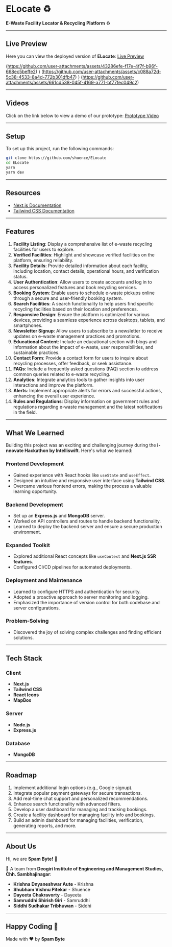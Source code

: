 # ELocate ♻️

**E-Waste Facility Locator & Recycling Platform** ♻️

---

## Live Preview
Here you can view the deployed version of **ELocate**: [Live Preview](#)

(https://github.com/user-attachments/assets/43286efe-f17e-4f7f-b96f-668ec5beffe2)
)
(https://github.com/user-attachments/assets/c088a72d-5c38-4533-8a4d-772b301dfb47)
)
(https://github.com/user-attachments/assets/661cd538-045f-4169-a771-bf77fec049c2)


---

## Videos
Click on the link below to view a demo of our prototype: [Prototype Video](#)

---

## Setup
To set up this project, run the following commands:

```bash
git clone https://github.com/shuence/ELocate
cd ELocate
yarn
yarn dev
```

---

## Resources
- [Next.js Documentation](https://nextjs.org/docs)
- [Tailwind CSS Documentation](https://tailwindcss.com/docs)

---

## Features

1. **Facility Listing**: Display a comprehensive list of e-waste recycling facilities for users to explore.
2. **Verified Facilities**: Highlight and showcase verified facilities on the platform, ensuring reliability.
3. **Facility Details**: Provide detailed information about each facility, including location, contact details, operational hours, and verification status.
4. **User Authentication**: Allow users to create accounts and log in to access personalized features and book recycling services.
5. **Booking System**: Enable users to schedule e-waste pickups online through a secure and user-friendly booking system.
6. **Search Facilities**: A search functionality to help users find specific recycling facilities based on their location and preferences.
7. **Responsive Design**: Ensure the platform is optimized for various devices, providing a seamless experience across desktops, tablets, and smartphones.
8. **Newsletter Signup**: Allow users to subscribe to a newsletter to receive updates on e-waste management practices and promotions.
9. **Educational Content**: Include an educational section with blogs and information about the impact of e-waste, user responsibilities, and sustainable practices.
10. **Contact Form**: Provide a contact form for users to inquire about recycling processes, offer feedback, or seek assistance.
11. **FAQs**: Include a frequently asked questions (FAQ) section to address common queries related to e-waste recycling.
12. **Analytics**: Integrate analytics tools to gather insights into user interactions and improve the platform.
13. **Alerts**: Implement appropriate alerts for errors and successful actions, enhancing the overall user experience.
14. **Rules and Regulations**: Display information on government rules and regulations regarding e-waste management and the latest notifications in the field.

---

## What We Learned

Building this project was an exciting and challenging journey during the **i-nnovate Hackathon by Intelliswift**. Here's what we learned:

### Frontend Development
- Gained experience with React hooks like `useState` and `useEffect`.
- Designed an intuitive and responsive user interface using **Tailwind CSS**.
- Overcame various frontend errors, making the process a valuable learning opportunity.

### Backend Development
- Set up an **Express.js** and **MongoDB** server.
- Worked on API controllers and routes to handle backend functionality.
- Learned to deploy the backend server and ensure a secure production environment.

### Expanded Toolkit
- Explored additional React concepts like `useContext` and **Next.js SSR features**.
- Configured CI/CD pipelines for automated deployments.

### Deployment and Maintenance
- Learned to configure HTTPS and authentication for security.
- Adopted a proactive approach to server monitoring and logging.
- Emphasized the importance of version control for both codebase and server configurations.

### Problem-Solving
- Discovered the joy of solving complex challenges and finding efficient solutions.

---

## Tech Stack

### Client
- **Next.js**
- **Tailwind CSS**
- **React Icons**
- **MapBox**

### Server
- **Node.js**
- **Express.js**

### Database
- **MongoDB**

---

## Roadmap

1. Implement additional login options (e.g., Google signup).
2. Integrate popular payment gateways for secure transactions.
3. Add real-time chat support and personalized recommendations.
4. Enhance search functionality with advanced filters.
5. Develop a user dashboard for managing and tracking bookings.
6. Create a facility dashboard for managing facility info and bookings.
7. Build an admin dashboard for managing facilities, verification, generating reports, and more.

---

## About Us

Hi, we are **Spam Byte!** 👋

🚀 A team from **Deogiri Institute of Engineering and Management Studies, Chh. Sambhajinagar**:

- **Krishna Dnyaneshwar Aute** - Krishna
- **Shubham Vishnu Pitekar** - Shuence
- **Dayeeta Chakravorty** - Dayeeta
- **Samruddhi Shirish Giri** - Samruddhi
- **Siddhi Sudhakar Tribhuwan** - Siddhi

---

## Happy Coding 💯
Made with ❤️ by **Spam Byte**
